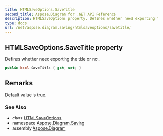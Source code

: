 ```yaml
---
title: HTMLSaveOptions.SaveTitle
second_title: Aspose.Diagram for .NET API Reference
description: HTMLSaveOptions property. Defines whether need exporting the title or not
type: docs
url: /net/aspose.diagram.saving/htmlsaveoptions/savetitle/
---
```

## HTMLSaveOptions.SaveTitle property

Defines whether need exporting the title or not.

```csharp
public bool SaveTitle { get; set; }
```

## Remarks

Default value is true.

### See Also

* class [HTMLSaveOptions](../)
* namespace [Aspose.Diagram.Saving](../../htmlsaveoptions/)
* assembly [Aspose.Diagram](../../../)


